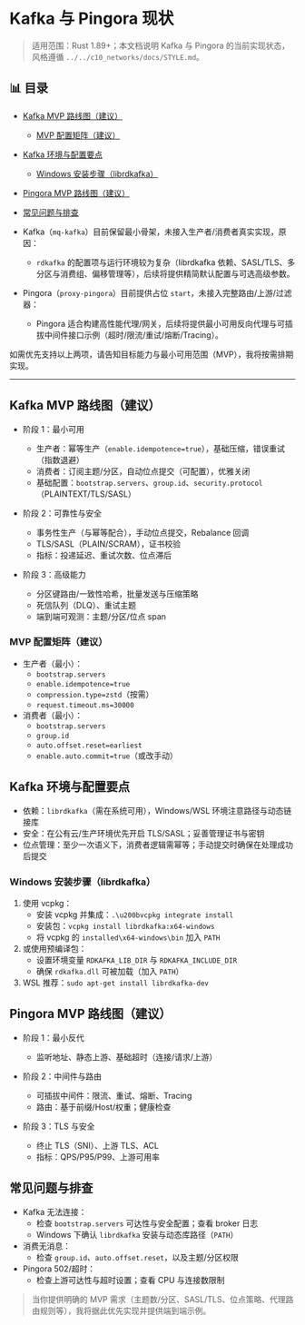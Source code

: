 ﻿# Kafka 与 Pingora 现状

> 适用范围：Rust 1.89+；本文档说明 Kafka 与 Pingora 的当前实现状态，风格遵循 `../../c10_networks/docs/STYLE.md`。


## 📊 目录

- [Kafka MVP 路线图（建议）](#kafka-mvp-路线图建议)
  - [MVP 配置矩阵（建议）](#mvp-配置矩阵建议)
- [Kafka 环境与配置要点](#kafka-环境与配置要点)
  - [Windows 安装步骤（librdkafka）](#windows-安装步骤librdkafka)
- [Pingora MVP 路线图（建议）](#pingora-mvp-路线图建议)
- [常见问题与排查](#常见问题与排查)


- Kafka（`mq-kafka`）目前保留最小骨架，未接入生产者/消费者真实实现，原因：
  - `rdkafka` 的配置项与运行环境较为复杂（librdkafka 依赖、SASL/TLS、多分区与消费组、偏移管理等），后续将提供精简默认配置与可选高级参数。

- Pingora（`proxy-pingora`）目前提供占位 `start`，未接入完整路由/上游/过滤器：
  - Pingora 适合构建高性能代理/网关，后续将提供最小可用反向代理与可插拔中间件接口示例（超时/限流/重试/熔断/Tracing）。

如需优先支持以上两项，请告知目标能力与最小可用范围（MVP），我将按需排期实现。

---

## Kafka MVP 路线图（建议）

- 阶段 1：最小可用
  - 生产者：幂等生产（`enable.idempotence=true`），基础压缩，错误重试（指数退避）
  - 消费者：订阅主题/分区，自动位点提交（可配置），优雅关闭
  - 基础配置：`bootstrap.servers`、`group.id`、`security.protocol`（PLAINTEXT/TLS/SASL）

- 阶段 2：可靠性与安全
  - 事务性生产（与幂等配合），手动位点提交，Rebalance 回调
  - TLS/SASL（PLAIN/SCRAM），证书校验
  - 指标：投递延迟、重试次数、位点滞后

- 阶段 3：高级能力
  - 分区键路由/一致性哈希，批量发送与压缩策略
  - 死信队列（DLQ）、重试主题
  - 端到端可观测：主题/分区/位点 span

### MVP 配置矩阵（建议）

- 生产者（最小）：
  - `bootstrap.servers`
  - `enable.idempotence=true`
  - `compression.type=zstd`（按需）
  - `request.timeout.ms=30000`
- 消费者（最小）：
  - `bootstrap.servers`
  - `group.id`
  - `auto.offset.reset=earliest`
  - `enable.auto.commit=true`（或改手动）

## Kafka 环境与配置要点

- 依赖：`librdkafka`（需在系统可用），Windows/WSL 环境注意路径与动态链接库
- 安全：在公有云/生产环境优先开启 TLS/SASL；妥善管理证书与密钥
- 位点管理：至少一次语义下，消费者逻辑需幂等；手动提交时确保在处理成功后提交

### Windows 安装步骤（librdkafka）

1. 使用 vcpkg：
   - 安装 vcpkg 并集成：`.\u200bvcpkg integrate install`
   - 安装包：`vcpkg install librdkafka:x64-windows`
   - 将 vcpkg 的 `installed\x64-windows\bin` 加入 `PATH`
2. 或使用预编译包：
   - 设置环境变量 `RDKAFKA_LIB_DIR` 与 `RDKAFKA_INCLUDE_DIR`
   - 确保 `rdkafka.dll` 可被加载（加入 `PATH`）
3. WSL 推荐：`sudo apt-get install librdkafka-dev`

## Pingora MVP 路线图（建议）

- 阶段 1：最小反代
  - 监听地址、静态上游、基础超时（连接/请求/上游）

- 阶段 2：中间件与路由
  - 可插拔中间件：限流、重试、熔断、Tracing
  - 路由：基于前缀/Host/权重；健康检查

- 阶段 3：TLS 与安全
  - 终止 TLS（SNI）、上游 TLS、ACL
  - 指标：QPS/P95/P99、上游可用率

## 常见问题与排查

- Kafka 无法连接：
  - 检查 `bootstrap.servers` 可达性与安全配置；查看 broker 日志
  - Windows 下确认 `librdkafka` 安装与动态库路径（`PATH`）
- 消费无消息：
  - 检查 `group.id`、`auto.offset.reset`，以及主题/分区权限
- Pingora 502/超时：
  - 检查上游可达性与超时设置；查看 CPU 与连接数限制

> 当你提供明确的 MVP 需求（主题数/分区、SASL/TLS、位点策略、代理路由规则等），我将据此优先实现并提供端到端示例。
